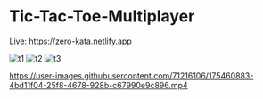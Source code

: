 # Tic-Tac-Toe-Multiplayer

Live: https://zero-kata.netlify.app


![t1](https://user-images.githubusercontent.com/71216106/175461000-e8ff9253-3a0c-4ba1-b96b-5170e28ce275.PNG)
![t2](https://user-images.githubusercontent.com/71216106/175461004-e5a96226-d2ff-41bc-9fe0-06c76739beb5.png)
![t3](https://user-images.githubusercontent.com/71216106/175461010-ff8d9817-c005-4fbe-8f64-194b2e5c1031.png)



https://user-images.githubusercontent.com/71216106/175460883-4bd11f04-25f8-4678-928b-c67990e9c896.mp4

